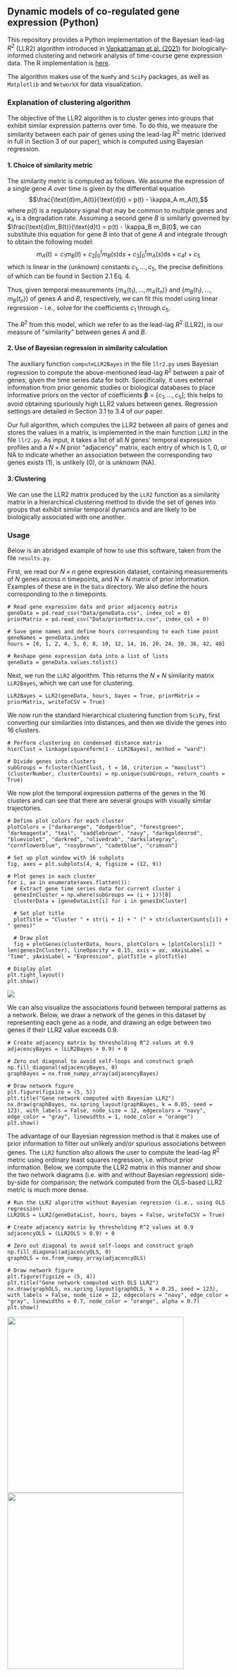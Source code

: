 ## Dynamic models of co-regulated gene expression (Python)

This repository provides a Python implementation of the Bayesian lead-lag $R^2$ (LLR2) algorithm introduced in [Venkatraman et al. (2021)](https://www.tandfonline.com/doi/abs/10.1080/26941899.2023.2219707) for biologically-informed clustering and network analysis of time-course gene expression data. The R implementation is [here](https://github.com/sara-venkatraman/Bayesian-Gene-Dynamics).

The algorithm makes use of the `NumPy` and `SciPy` packages, as well as `Matplotlib` and `NetworkX` for data visualization.

### Explanation of clustering algorithm

The objective of the LLR2 algorithm is to cluster genes into groups that exhibit similar expression patterns over time. To do this, we measure the similarity between each pair of genes using the lead-lag $R^2$ metric (derived in full in Section 3 of our paper), which is computed using Bayesian regression.


#### 1. Choice of similarity metric

The similarity metric is computed as follows. We assume the expression of a single gene $A$ over time is given by the differential equation
$$\frac{\text{d}m_A(t)}{\text{d}t} = p(t) - \kappa_A m_A(t),$$ 
where $p(t)$ is a regulatory signal that may be common to multiple genes and $\kappa_A$ is a degradation rate. Assuming a second gene $B$ is similarly governed by $\frac{\text{d}m_B(t)}{\text{d}t} = p(t) - \kappa_B m_B(t)$, we can substitute this equation for gene $B$ into that of gene $A$ and integrate through to obtain the following model:
$$m_A(t) = c_1 m_B(t) + c_2\int_0^t m_B(s)\text{d}s + c_3\int_0^t m_A(s)\text{d}s + c_4 t + c_5$$
which is linear in the (unknown) constants $c_1,...,c_5$, the precise definitions of which can be found in Section 2.1 Eq. 4. 

Thus, given temporal measurements $\{m_A(t_1),...,m_A(t_n)\}$ and $\{m_B(t_1),...,m_B(t_n)\}$ of genes $A$ and $B$, respectively, we can fit this model using linear regression - i.e., solve for the coefficients $c_1$ through $c_5$. 

The $R^2$ from this model, which we refer to as the lead-lag $R^2$ (LLR2), is our measure of "similarity" between genes $A$ and $B$.


#### 2. Use of Bayesian regression in similarity calculation

The auxiliary function `computeLLR2Bayes` in the file `llr2.py` uses Bayesian regression to compute the above-mentioned lead-lag $R^2$ between a pair of genes, given the time series data for both. Specifically, it uses external information from prior genomic studies or biological databases to place informative priors on the vector of coefficients $\boldsymbol{\beta} = [c_1,...,c_5]$; this helps to avoid obtaining spuriously high LLR2 values between genes. Regression settings are detailed in Section 3.1 to 3.4 of our paper.

Our full algorithm, which computes the LLR2 between all pairs of genes and stores the values in a matrix, is implemented in the main function `LLR2` in the file `llr2.py`. As input, it takes a list of all $N$ genes' temporal expression profiles and a $N\times N$ prior "adjacency" matrix, each entry of which is 1, 0, or NA to indicate whether an association between the corresponding two genes exists (1), is unlikely (0), or is unknown (NA).


#### 3. Clustering

We can use the LLR2 matrix produced by the `LLR2` function as a similarity matrix in a hierarchical clustering method to divide the set of genes into groups that exhibit similar temporal dynamics and are likely to be biologically associated with one another. 


### Usage

Below is an abridged example of how to use this software, taken from the file `results.py`.

First, we read our $N \times n$ gene expression dataset, containing measurements of $N$ genes across $n$ timepoints, and $N \times N$ matrix of prior information. Examples of these are in the `Data` directory. We also define the hours corresponding to the $n$ timepoints.

```
# Read gene expression data and prior adjacency matrix
geneData = pd.read_csv("Data/geneData.csv", index_col = 0)
priorMatrix = pd.read_csv("Data/priorMatrix.csv", index_col = 0)

# Save gene names and define hours corresponding to each time point
geneNames = geneData.index
hours = [0, 1, 2, 4, 5, 6, 8, 10, 12, 14, 16, 20, 24, 30, 36, 42, 48]

# Reshape gene expression data into a list of lists
geneData = geneData.values.tolist()
```

Next, we run the `LLR2` algorithm. This returns the $N \times N$ similarity matrix `LLR2Bayes`, which we can use for  clustering.

```
LLR2Bayes = LLR2(geneData, hours, bayes = True, priorMatrix = priorMatrix, writeToCSV = True)
```

We now run the standard hierarchical clustering function from `SciPy`, first converting our similarities into distances, and then we divide the genes into 16 clusters.

```
# Perform clustering on condensed distance matrix
hierClust = linkage(squareform(1 - LLR2Bayes), method = "ward")

# Divide genes into clusters
subGroups = fcluster(hierClust, t = 16, criterion = "maxclust")
(clusterNumber, clusterCounts) = np.unique(subGroups, return_counts = True)
```

We now plot the temporal expression patterns of the genes in the 16 clusters and can see that there are several groups with visually similar trajectories.

```
# Define plot colors for each cluster
plotColors = ["darkorange", "dodgerblue", "forestgreen", "darkmagenta", "teal", "saddlebrown", "navy", "darkgoldenrod", "blueviolet", "darkred", "olivedrab", "darkslategray", "cornflowerblue", "rosybrown", "cadetblue", "crimson"]

# Set up plot window with 16 subplots
fig, axes = plt.subplots(4, 4, figsize = (12, 9))

# Plot genes in each cluster
for i, ax in enumerate(axes.flatten()):
  # Extract gene time series data for current cluster i
  genesInCluster = np.where(subGroups == (i + 1))[0]
  clusterData = [geneDataList[i] for i in genesInCluster]
  
  # Set plot title
  plotTitle = "Cluster " + str(i + 1) + " (" + str(clusterCounts[i]) + " genes)"
  
  # Draw plot
  fig = plotGenes(clusterData, hours, plotColors = [plotColors[i]] * len(genesInCluster), lineOpacity = 0.15, axis = ax, xAxisLabel = "Time", yAxisLabel = "Expression", plotTitle = plotTitle)

# Display plot
plt.tight_layout()
plt.show()
```

![](Images/ClustersLLR2.png)

We can also visualize the associations found between temporal patterns as a network. Below, we draw a network of the genes in this dataset by representing each gene as a node, and drawing an edge between two genes if their LLR2 value exceeds 0.9.

```
# Create adjacency matrix by thresholding R^2 values at 0.9
adjacencyBayes = (LLR2Bayes > 0.9) + 0

# Zero out diagonal to avoid self-loops and construct graph
np.fill_diagonal(adjacencyBayes, 0)
graphBayes = nx.from_numpy_array(adjacencyBayes)

# Draw network figure
plt.figure(figsize = (5, 5))
plt.title("Gene network computed with Bayesian LLR2")
nx.draw(graphBayes, nx.spring_layout(graphBayes, k = 0.05, seed = 123), with_labels = False, node_size = 12, edgecolors = "navy", edge_color = "gray", linewidths = 1, node_color = "orange")
plt.show()
```

The advantage of our Bayesian regression method is that it makes use of prior information to filter out unlikely and/or spurious associations between genes. The ``LLR2`` function also allows the user to compute the lead-lag $R^2$ metric using ordinary least squares regression, i.e. without prior information. Below, we compute the LLR2 matrix in this manner and show the two network diagrams (i.e. with and without Bayesian regression) side-by-side for comparison; the network computed from the OLS-based LLR2 metric is much more dense.

```
# Run the LLR2 algorithm without Bayesian regression (i.e., using OLS regression)
LLR2OLS = LLR2(geneDataList, hours, bayes = False, writeToCSV = True)

# Create adjacency matrix by thresholding R^2 values at 0.9
adjacencyOLS = (LLR2OLS > 0.9) + 0

# Zero out diagonal to avoid self-loops and construct graph
np.fill_diagonal(adjacencyOLS, 0)
graphOLS = nx.from_numpy_array(adjacencyOLS)

# Draw network figure
plt.figure(figsize = (5, 4))
plt.title("Gene network computed with OLS LLR2")
nx.draw(graphOLS, nx.spring_layout(graphOLS, k = 0.25, seed = 123), with_labels = False, node_size = 12, edgecolors = "navy", edge_color = "gray", linewidths = 0.7, node_color = "orange", alpha = 0.7)
plt.show()
```

<p float = "left">
  <img src = "Images/NetworkBayesLLR2.png" width = "400" />
  <img src = "Images/NetworkOLSLLR2.png" width = "400" /> 
</p>